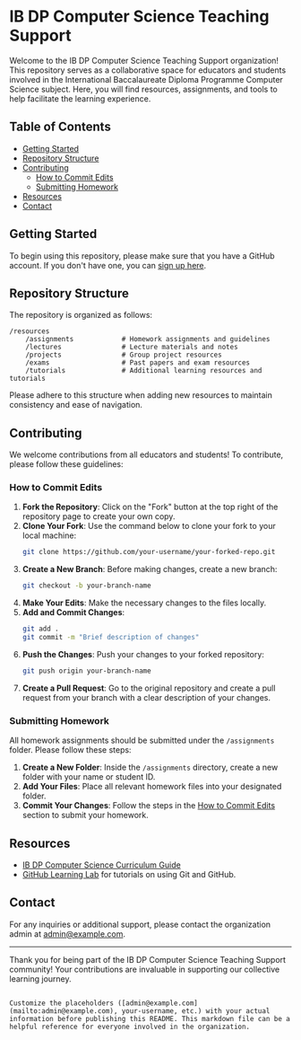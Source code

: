 # IB DP Computer Science Teaching Support

Welcome to the IB DP Computer Science Teaching Support organization! This repository serves as a collaborative space for educators and students involved in the International Baccalaureate Diploma Programme Computer Science subject. Here, you will find resources, assignments, and tools to help facilitate the learning experience.

## Table of Contents

- [Getting Started](#getting-started)
- [Repository Structure](#repository-structure)
- [Contributing](#contributing)
  - [How to Commit Edits](#how-to-commit-edits)
  - [Submitting Homework](#submitting-homework)
- [Resources](#resources)
- [Contact](#contact)

## Getting Started

To begin using this repository, please make sure that you have a GitHub account. If you don't have one, you can [sign up here](https://github.com/join).

## Repository Structure

The repository is organized as follows:

```
/resources
    /assignments            # Homework assignments and guidelines
    /lectures               # Lecture materials and notes
    /projects               # Group project resources
    /exams                  # Past papers and exam resources
    /tutorials              # Additional learning resources and tutorials
```

Please adhere to this structure when adding new resources to maintain consistency and ease of navigation.

## Contributing

We welcome contributions from all educators and students! To contribute, please follow these guidelines:

### How to Commit Edits

1. **Fork the Repository**: Click on the "Fork" button at the top right of the repository page to create your own copy.
2. **Clone Your Fork**: Use the command below to clone your fork to your local machine:
   ```bash
   git clone https://github.com/your-username/your-forked-repo.git
   ```
3. **Create a New Branch**: Before making changes, create a new branch:
   ```bash
   git checkout -b your-branch-name
   ```
4. **Make Your Edits**: Make the necessary changes to the files locally.
5. **Add and Commit Changes**:
   ```bash
   git add .
   git commit -m "Brief description of changes"
   ```
6. **Push the Changes**: Push your changes to your forked repository:
   ```bash
   git push origin your-branch-name
   ```
7. **Create a Pull Request**: Go to the original repository and create a pull request from your branch with a clear description of your changes.

### Submitting Homework

All homework assignments should be submitted under the `/assignments` folder. Please follow these steps:

1. **Create a New Folder**: Inside the `/assignments` directory, create a new folder with your name or student ID.
2. **Add Your Files**: Place all relevant homework files into your designated folder.
3. **Commit Your Changes**: Follow the steps in the [How to Commit Edits](#how-to-commit-edits) section to submit your homework.

## Resources

- [IB DP Computer Science Curriculum Guide](https://www.ibo.org)
- [GitHub Learning Lab](https://lab.github.com/) for tutorials on using Git and GitHub.

## Contact

For any inquiries or additional support, please contact the organization admin at [admin@example.com](mailto:admin@example.com).

---
Thank you for being part of the IB DP Computer Science Teaching Support community! Your contributions are invaluable in supporting our collective learning journey.
```

Customize the placeholders ([admin@example.com](mailto:admin@example.com), your-username, etc.) with your actual information before publishing this README. This markdown file can be a helpful reference for everyone involved in the organization.
